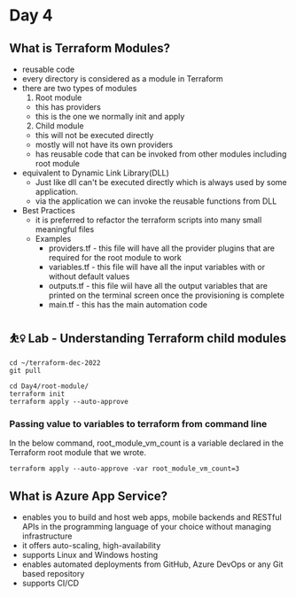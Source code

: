 # Day 4

## What is Terraform Modules?
- reusable code
- every directory is considered as a module in Terraform
- there are two types of modules
  1. Root module
  - this has providers
  - this is the one we normally init and apply
  2. Child module
  - this will not be executed directly
  - mostly will not have its own providers
  - has reusable code that can be invoked from other modules including root module
 - equivalent to Dynamic Link Library(DLL)
   - Just like dll can't be executed directly which is always used by some application.
   - via the application we can invoke the reusable functions from DLL
- Best Practices
  - it is preferred to refactor the terraform scripts into many small meaningful files
  - Examples
    - providers.tf - this file will have all the provider plugins that are required for the root module to work
    - variables.tf - this file will have all the input variables with or without default values
    - outputs.tf - this file wiil have all the output variables that are printed on the terminal screen once the provisioning is complete
    - main.tf - this has the main automation code

## ⛹️‍♀️ Lab - Understanding Terraform child modules
```
cd ~/terraform-dec-2022
git pull

cd Day4/root-module/
terraform init
terraform apply --auto-approve
```

### Passing value to variables to terraform from command line
In the below command, root_module_vm_count is a variable declared in the Terraform root module that we wrote.  
```
terraform apply --auto-approve -var root_module_vm_count=3
```


## What is Azure App Service?
- enables you to build and host web apps, mobile backends and RESTful APIs in the programming language of your choice without managing infrastructure
- it offers auto-scaling, high-availability
- supports Linux and Windows hosting
- enables automated deployments from GitHub, Azure DevOps or any Git based repository
- supports CI/CD
